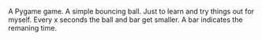 A Pygame game.
A simple bouncing ball.
Just to learn and try things out for myself.
Every x seconds the ball and bar get smaller.
A bar indicates the remaning time.